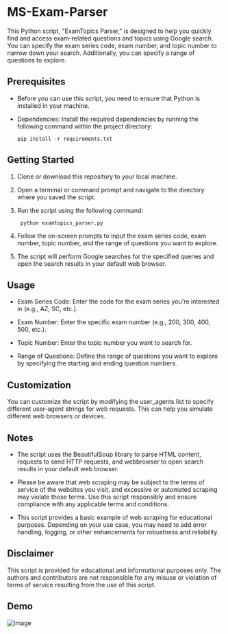 # MS-Exam-Parser
This Python script, "ExamTopics Parser," is designed to help you quickly find and access exam-related questions and topics using Google search. You can specify the exam series code, exam number, and topic number to narrow down your search. Additionally, you can specify a range of questions to explore.

## Prerequisites
* Before you can use this script, you need to ensure that Python is installed in your machine.
* Dependencies: Install the required dependencies by running the following command within the project directory:

  ```shell
  pip install -r requirements.txt
  ```

## Getting Started

1. Clone or download this repository to your local machine.

2. Open a terminal or command prompt and navigate to the directory where you saved the script.

3. Run the script using the following command:
   ```shell
    python examtopics_parser.py
   ```
4. Follow the on-screen prompts to input the exam series code, exam number, topic number, and the range of questions you want to explore.
5. The script will perform Google searches for the specified queries and open the search results in your default web browser.

## Usage

* Exam Series Code: Enter the code for the exam series you're interested in (e.g., AZ, SC, etc.).

* Exam Number: Enter the specific exam number (e.g., 200, 300, 400, 500, etc.).

* Topic Number: Enter the topic number you want to search for.

* Range of Questions: Define the range of questions you want to explore by specifying the starting and ending question numbers.

## Customization
You can customize the script by modifying the user_agents list to specify different user-agent strings for web requests. This can help you simulate different web browsers or devices.

## Notes

* The script uses the BeautifulSoup library to parse HTML content, requests to send HTTP requests, and webbrowser to open search results in your default web browser.

* Please be aware that web scraping may be subject to the terms of service of the websites you visit, and excessive or automated scraping may violate those terms. Use this script responsibly and ensure compliance with any applicable terms and conditions.

* This script provides a basic example of web scraping for educational purposes. Depending on your use case, you may need to add error handling, logging, or other enhancements for robustness and reliability.

## Disclaimer
This script is provided for educational and informational purposes only. The authors and contributors are not responsible for any misuse or violation of terms of service resulting from the use of this script.

## Demo
![image](https://github.com/CodeBreaker44/MS-Exam-Parser/assets/89404773/9abb383f-edc5-4bb8-9221-659a4dfecd00)

